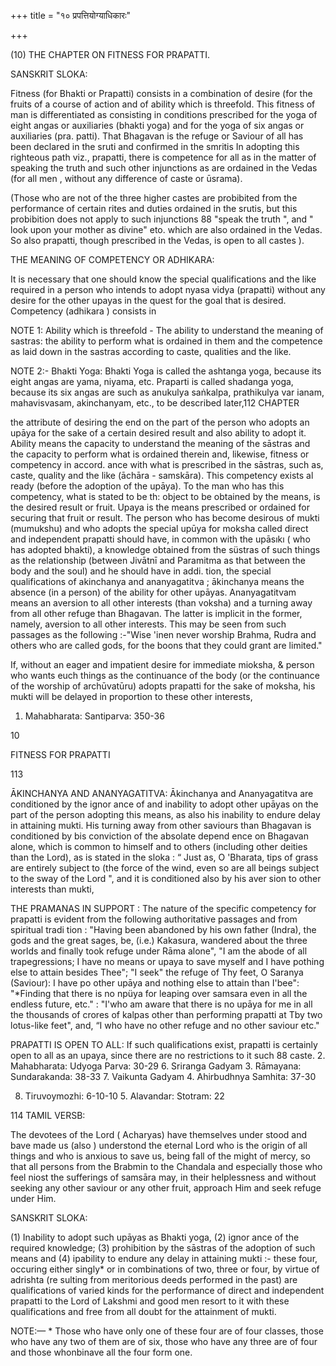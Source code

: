 +++
title = "१० प्रपत्तियोग्याधिकारः"

+++

(10) THE CHAPTER ON FITNESS FOR PRAPATTI. 

SANSKRIT SLOKA: 

Fitness (for Bhakti or Prapatti) consists in a combination of desire (for the fruits of a course of action and of ability which is threefold. This fitness of man is differentiated as consisting in conditions prescribed for the yoga of eight angas or auxiliaries (bhakti yoga) and for the yoga of six angas or auxiliaries (pra. patti). That Bhagavan is the refuge or Saviour of all has been declared in the sruti and confirmed in the smritis In adopting this righteous path viz., prapatti, there is competence for all as in the matter of speaking the truth and such other injunctions as are ordained in the Vedas (for all men , without any difference of caste or ūsrama). 

(Those who are not of the three higher castes are probibited from the performance of certain rites and duties ordained in the srutis, but this probibition does not apply to such injunctions 88 "speak the truth ", and " look upon your mother as divine" eto. which are also ordained in the Vedas. So also prapatti, though prescribed in the Vedas, is open to all castes ). 

THE MEANING OF COMPETENCY OR ADHIKARA: 

It is necessary that one should know the special qualifications and the like required in a person who intends to adopt nyasa vidya (prapatti) without any desire for the other upayas in the quest for the goal that is desired. Competency (adhikara ) consists in 

NOTE 1: Ability which is threefold - The ability to understand the meaning of sastras: the ability to perform what is ordained in them and the competence as laid down in the sastras according to caste, qualities and the like. 

NOTE 2:- Bhakti Yoga: Bhakti Yoga is called the ashtanga yoga, because its eight angas are yama, niyama, etc. Praparti is called shadanga yoga, because its six angas are such as anukulya saṅkalpa, prathikulya var ianam, mahavisvasam, akinchanyam, etc., to be described later,112 CHAPTER 

the attribute of desiring the end on the part of the person who adopts an upāya for the sake of a certain desired result and also ability to adopt it. Ability means the capacity to understand the meaning of the sāstras and the capacity to perform what is ordained therein and, likewise, fitness or competency in accord. ance with what is prescribed in the sāstras, such as, caste, quality and the like (āchāra - samskāra). This competency exists al ready (before the adoption of the upāya). To the man who has this competency, what is stated to be th: object to be obtained by the means, is the desired result or fruit. Upaya is the means prescribed or ordained for securing that fruit or result. The person who has become desirous of mukti (mumukshu) and who adopts the special upūya for moksha called direct and independent prapatti should have, in common with the upāsıkı ( who has adopted bhakti), a knowledge obtained from the süstras of such things as the relationship (between Jivātnī and Paramitma as that between the body and the soul) and he should have in addi. tion, the special qualifications of akinchanya and ananyagatitva ; ākinchanya means the absence (in a person) of the ability for other upāyas. Ananyagatitvam means an aversion to all other interests (than voksha) and a turning away from all other refuge than Bhagavan. The latter is implicit in the former, namely, aversion to all other interests. This may be seen from such passages as the following :-"Wise 'inen never worship Brahma, Rudra and others who are called gods, for the boons that they could grant are limited." 

If, without an eager and impatient desire for immediate mioksha, & person who wants euch things as the continuance of the body (or the continuance of the worship of archūvatūru) adopts prapatti for the sake of moksha, his mukti will be delayed in proportion to these other interests, 

1. Mahabharata: Santiparva: 350-36 

10 

FITNESS FOR PRAPATTI 

113 

ĀKINCHANYA AND ANANYAGATITVA: Ākinchanya and Ananyagatitva are conditioned by the ignor ance of and inability to adopt other upāyas on the part of the person adopting this means, as also his inability to endure delay in attaining mukti. His turning away from other saviours than Bhagavan is conditioned by bis conviction of the absolate depend ence on Bhagavan alone, which is common to himself and to others (including other deities than the Lord), as is stated in the sloka : “ Just as, O 'Bharata, tips of grass are entirely subject to (the force of the wind, even so are all beings subject to the sway of the Lord ", and it is conditioned also by his aver sion to other interests than mukti, 

THE PRAMANAS IN SUPPORT : The nature of the specific competency for prapatti is evident from the following authoritative passages and from spiritual tradi tion : "Having been abandoned by his own father (Indra), the gods and the great sages, be, (i.e.) Kakasura, wandered about the three worlds and finally took refuge under Rāma alone", "I am the abode of all trapegressions; I have no means or upaya to save myself and I have pothing else to attain besides Thee"; "I seek" the refuge of Thy feet, O Saranya (Saviour): I have po other upāya and nothing else to attain than I'bee": "\*Finding that there is no npüya for leaping over samsara even in all the endless future, etc." : "I'who am aware that there is no upāya for me in all the thousands of crores of kalpas other than performing prapatti at Tby two lotus-like feet", and, “I who have no other refuge and no other saviour etc." 

PRAPATTI IS OPEN TO ALL: If such qualifications exist, prapatti is certainly open to all as an upaya, since there are no restrictions to it such 88 caste. 2. Mahabharata: Udyoga Parva: 30-29 6. Sriranga Gadyam 3. Rāmayana: Sundarakanda: 38-33 7. Vaikunta Gadyam 4. Ahirbudhnya Samhita: 37-30 

8. Tiruvoymozhi: 6-10-10 5. Alavandar: Stotram: 22 

114 TAMIL VERSB: 

The devotees of the Lord ( Acharyas) have themselves under stood and bave made us (also ) understond the eternal Lord who is the origin of all things and who is anxious to save us, being fall of the might of mercy, so that all persons from the Brabmin to the Chandala and especially those who feel niost the sufferings of samsāra may, in their helplessness and without seeking any other saviour or any other fruit, approach Him and seek refuge under Him. 

SANSKRIT SLOKA: 

(1) Inability to adopt such upāyas as Bhakti yoga, (2) ignor ance of the required knowledge; (3) prohibition by the sāstras of the adoption of such means and (4) ipability to endure any delay in attaining mukti :- these four, occuring either singly\* or in combinations of two, three or four, by virtue of adrishta (re sulting from meritorious deeds performed in the past) are qualifications of varied kinds for the performance of direct and independent prapatti to the Lord of Lakshmi and good men resort to it with these qualifications and free from all doubt for the attainment of mukti. 

NOTE:— \* Those who have only one of these four are of four classes, those who have any two of them are of six, those who have any three are of four and those whonbinave all the four form one. 
